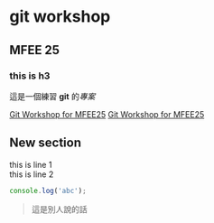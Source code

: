# git workshop

## MFEE 25

### this is h3

這是一個練習 **git** 的*專案*

<a href="https://hackmd.io/@ashleylai/HkEICAvHc">Git Workshop for MFEE25</a>
[Git Workshop for MFEE25](https://hackmd.io/@ashleylai/HkEICAvHc)

## New section

this is line 1  
this is line 2

```javascript
console.log('abc');
```

> 這是別人說的話
